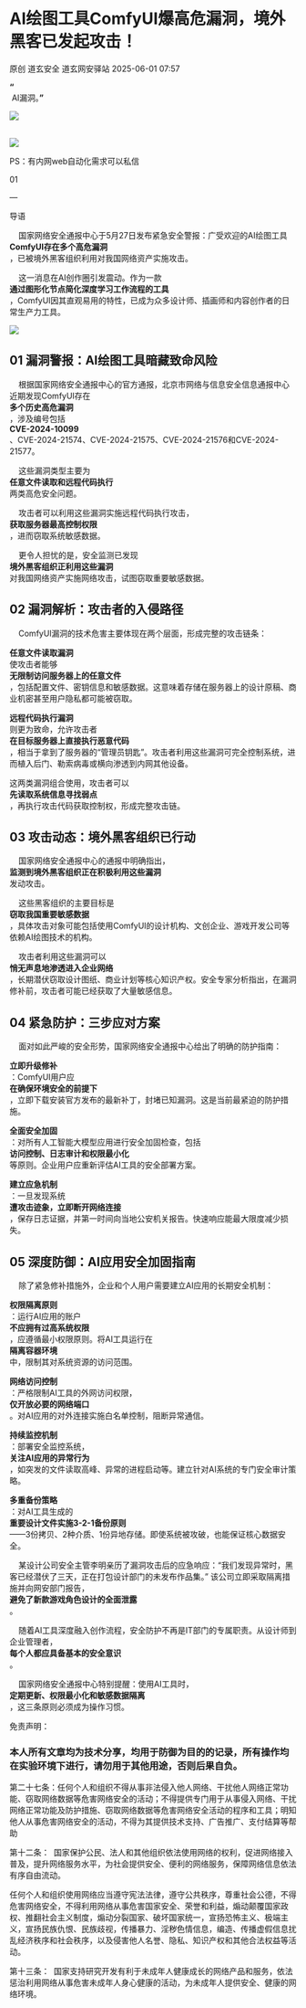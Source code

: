 #  AI绘图工具ComfyUI爆高危漏洞，境外黑客已发起攻击！   
原创 道玄安全  道玄网安驿站   2025-06-01 07:57  
  
**“**  
 AI漏洞。**”**  
  
![](https://mmbiz.qpic.cn/sz_mmbiz_png/L369x9IF3yPA9bic9zzTydWv4XTTHH2NAiamMp8Kxsh4s2lukPuyuwnia3NiaHkiaU8a3JGFhLvNnYvtLvHTFAd91Rw/640?wx_fmt=png&from=appmsg "")  
  
      
![](https://mmbiz.qpic.cn/sz_mmbiz_png/L369x9IF3yPMwVHx9iaPDKDhBJiajRW2DIdq0Wxe7JcpgKDia3zMfgicaaD6Auwn6Q3GGm2vI0eNh1Qic6OUhHMjE7g/640?wx_fmt=png&from=appmsg "")  
  
  
  
PS：有内网web自动化需求可以私信  
  
  
  
  
01  
  
—  
  
  
  
导语  
  
  
    国家网络安全通报中心于5月27日发布紧急安全警报：广受欢迎的AI绘图工具  
**ComfyUI存在多个高危漏洞**  
，已被境外黑客组织利用对我国网络资产实施攻击。  
  
    这一消息在AI创作圈引发震动。作为一款  
**通过图形化节点简化深度学习工作流程的工具**  
，ComfyUI因其直观易用的特性，已成为众多设计师、插画师和内容创作者的日常生产力工具。  
  
![](https://mmbiz.qpic.cn/sz_mmbiz_png/L369x9IF3yNMu8EREVKiaNa1mI1DbgvYn82ydnxp8cTnGIf1xFNFAAVYpXImVIJWmWVVEFQ6XY2iaDbDZchc2YxA/640?wx_fmt=png&from=appmsg "")  
## 01 漏洞警报：AI绘图工具暗藏致命风险  
  
    根据国家网络安全通报中心的官方通报，北京市网络与信息安全信息通报中心近期发现ComfyUI存在  
**多个历史高危漏洞**  
，涉及编号包括  
**CVE-2024-10099**  
、CVE-2024-21574、CVE-2024-21575、CVE-2024-21576和CVE-2024-21577。  
  
    这些漏洞类型主要为  
**任意文件读取和远程代码执行**  
两类高危安全问题。  
  
    攻击者可以利用这些漏洞实施远程代码执行攻击，  
**获取服务器最高控制权限**  
，进而窃取系统敏感数据。  
  
    更令人担忧的是，安全监测已发现  
**境外黑客组织正利用这些漏洞**  
对我国网络资产实施网络攻击，试图窃取重要敏感数据。  
## 02 漏洞解析：攻击者的入侵路径  
  
    ComfyUI漏洞的技术危害主要体现在两个层面，形成完整的攻击链条：  
  
**任意文件读取漏洞**  
使攻击者能够  
**无限制访问服务器上的任意文件**  
，包括配置文件、密钥信息和敏感数据。这意味着存储在服务器上的设计原稿、商业机密甚至用户隐私都可能被窃取。  
  
**远程代码执行漏洞**  
则更为致命，允许攻击者  
**在目标服务器上直接执行恶意代码**  
，相当于拿到了服务器的“管理员钥匙”。攻击者利用这些漏洞可完全控制系统，进而植入后门、勒索病毒或横向渗透到内网其他设备。  
  
这两类漏洞组合使用，攻击者可以  
**先读取系统信息寻找弱点**  
，再执行攻击代码获取控制权，形成完整攻击链。  
## 03 攻击动态：境外黑客组织已行动  
  
    国家网络安全通报中心的通报中明确指出，  
**监测到境外黑客组织正在积极利用这些漏洞**  
发动攻击。  
  
    这些黑客组织的主要目标是  
**窃取我国重要敏感数据**  
，具体攻击对象可能包括使用ComfyUI的设计机构、文创企业、游戏开发公司等依赖AI绘图技术的机构。  
  
    攻击者利用这些漏洞可以  
**悄无声息地渗透进入企业网络**  
，长期潜伏窃取设计图纸、商业计划等核心知识产权。安全专家分析指出，在漏洞修补前，攻击者可能已经获取了大量敏感信息。  
## 04 紧急防护：三步应对方案  
  
    面对如此严峻的安全形势，国家网络安全通报中心给出了明确的防护指南：  
  
**立即升级修补**  
：ComfyUI用户应  
**在确保环境安全的前提下**  
，立即下载安装官方发布的最新补丁，封堵已知漏洞。这是当前最紧迫的防护措施。  
  
**全面安全加固**  
：对所有人工智能大模型应用进行安全加固检查，包括  
**访问控制、日志审计和权限最小化**  
等原则。企业用户应重新评估AI工具的安全部署方案。  
  
**建立应急机制**  
：一旦发现系统  
**遭攻击迹象，立即断开网络连接**  
，保存日志证据，并第一时间向当地公安机关报告。快速响应能最大限度减少损失。  
## 05 深度防御：AI应用安全加固指南  
  
    除了紧急修补措施外，企业和个人用户需要建立AI应用的长期安全机制：  
  
**权限隔离原则**  
：运行AI应用的账户  
**不应拥有过高系统权限**  
，应遵循最小权限原则。将AI工具运行在  
**隔离容器环境**  
中，限制其对系统资源的访问范围。  
  
**网络访问控制**  
：严格限制AI工具的外网访问权限，  
**仅开放必要的网络端口**  
。对AI应用的对外连接实施白名单控制，阻断异常通信。  
  
**持续监控机制**  
：部署安全监控系统，  
**关注AI应用的异常行为**  
，如突发的文件读取高峰、异常的进程启动等。建立针对AI系统的专门安全审计策略。  
  
**多重备份策略**  
：对AI工具生成的  
**重要设计文件实施3-2-1备份原则**  
——3份拷贝、2种介质、1份异地存储。即使系统被攻破，也能保证核心数据安全。  
  
    某设计公司安全主管李明亲历了漏洞攻击后的应急响应：“我们发现异常时，黑客已经潜伏了三天，正在打包设计部门的未发布作品集。” 该公司立即采取隔离措施并向网安部门报告，  
**避免了新款游戏角色设计的全面泄露**  
。  
  
    随着AI工具深度融入创作流程，安全防护不再是IT部门的专属职责。从设计师到企业管理者，  
**每个人都应具备基本的安全意识**  
。  
  
    国家网络安全通报中心特别提醒：使用AI工具时，  
**定期更新、权限最小化和敏感数据隔离**  
，这三条原则必须成为操作习惯。  
  
  
免责声明：  
### 本人所有文章均为技术分享，均用于防御为目的的记录，所有操作均在实验环境下进行，请勿用于其他用途，否则后果自负。  
  
第二十七条：任何个人和组织不得从事非法侵入他人网络、干扰他人网络正常功能、窃取网络数据等危害网络安全的活动；不得提供专门用于从事侵入网络、干扰网络正常功能及防护措施、窃取网络数据等危害网络安全活动的程序和工具；明知他人从事危害网络安全的活动，不得为其提供技术支持、广告推广、支付结算等帮助  
  
第十二条：  国家保护公民、法人和其他组织依法使用网络的权利，促进网络接入普及，提升网络服务水平，为社会提供安全、便利的网络服务，保障网络信息依法有序自由流动。  
  
任何个人和组织使用网络应当遵守宪法法律，遵守公共秩序，尊重社会公德，不得危害网络安全，不得利用网络从事危害国家安全、荣誉和利益，煽动颠覆国家政权、推翻社会主义制度，煽动分裂国家、破坏国家统一，宣扬恐怖主义、极端主义，宣扬民族仇恨、民族歧视，传播暴力、淫秽色情信息，编造、传播虚假信息扰乱经济秩序和社会秩序，以及侵害他人名誉、隐私、知识产权和其他合法权益等活动。  
  
第十三条：  国家支持研究开发有利于未成年人健康成长的网络产品和服务，依法惩治利用网络从事危害未成年人身心健康的活动，为未成年人提供安全、健康的网络环境。  
  
  
  
  
  
  
